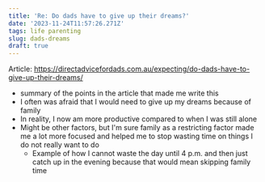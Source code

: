 ```yaml
---
title: 'Re: Do dads have to give up their dreams?'
date: '2023-11-24T11:57:26.271Z'
tags: life parenting
slug: dads-dreams
draft: true
---
```


Article: https://directadvicefordads.com.au/expecting/do-dads-have-to-give-up-their-dreams/

- summary of the points in the article that made me write this
- I often was afraid that I would need to give up my dreams because of family
- In reality, I now am more productive compared to when I was still alone
- Might be other factors, but I'm sure family as a restricting factor made me a lot more focused and helped me to stop wasting time on things I do not really want to do
  - Example of how I cannot waste the day until 4 p.m. and then just catch up in the evening because that would mean skipping family time

